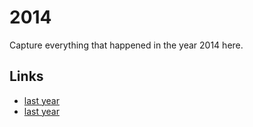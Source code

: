 # 2014

Capture everything that happened in the year 2014 here.

## Links
- [last year](calendar/years/2013.md)
- [last year](calendar/years/2015.md)
